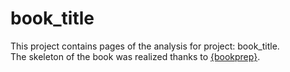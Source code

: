 # book_title  

This project contains pages of the analysis for project: book_title.  
The skeleton of the book was realized thanks to [{bookprep}](https://github.com/MarionLouveaux/bookprep).

